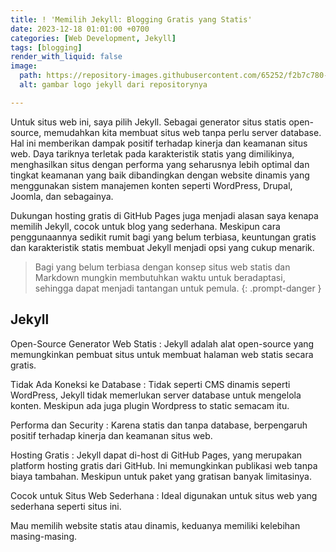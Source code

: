 ```yaml
---
title: ! 'Memilih Jekyll: Blogging Gratis yang Statis'
date: 2023-12-18 01:01:00 +0700
categories: [Web Development, Jekyll]
tags: [blogging]
render_with_liquid: false
image:
  path: https://repository-images.githubusercontent.com/65252/f2b7c780-70b6-11e9-85d2-f4bda8708a2d
  alt: gambar logo jekyll dari repositorynya

---
```


Untuk situs web ini, saya pilih Jekyll. Sebagai generator situs statis open-source, memudahkan kita membuat situs web tanpa perlu server database. Hal ini memberikan dampak positif terhadap kinerja dan keamanan situs web. Daya tariknya terletak pada karakteristik statis yang dimilikinya, menghasilkan situs dengan performa yang seharusnya lebih optimal dan tingkat keamanan yang baik dibandingkan dengan website dinamis yang menggunakan sistem manajemen konten seperti WordPress, Drupal, Joomla, dan sebagainya. 

Dukungan hosting gratis di GitHub Pages juga menjadi alasan saya kenapa memilih Jekyll, cocok untuk blog yang sederhana. Meskipun cara penggunaannya sedikit rumit bagi yang belum terbiasa, keuntungan gratis dan karakteristik statis membuat Jekyll menjadi opsi yang cukup menarik.

> Bagi yang belum terbiasa dengan konsep situs web statis dan Markdown mungkin membutuhkan waktu untuk beradaptasi, sehingga dapat menjadi tantangan untuk pemula.
{: .prompt-danger }

## Jekyll

Open-Source Generator Web Statis
: Jekyll adalah alat open-source yang memungkinkan pembuat situs untuk membuat halaman web statis secara gratis.

Tidak Ada Koneksi ke Database
: Tidak seperti CMS dinamis seperti WordPress, Jekyll tidak memerlukan server database untuk mengelola konten. Meskipun ada juga plugin Wordpress to static semacam itu.

Performa dan Security
: Karena statis dan tanpa database, berpengaruh positif terhadap kinerja dan keamanan situs web.

Hosting Gratis
: Jekyll dapat di-host di GitHub Pages, yang merupakan platform hosting gratis dari GitHub. Ini memungkinkan publikasi web tanpa biaya tambahan. Meskipun untuk paket yang gratisan banyak limitasinya.

Cocok untuk Situs Web Sederhana
: Ideal digunakan untuk situs web yang sederhana seperti situs ini.


Mau memilih website statis atau dinamis, keduanya memiliki kelebihan masing-masing.
